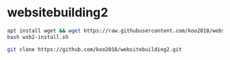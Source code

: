 # websitebuilding2

```bash
apt install wget && wget https://raw.githubusercontent.com/koo2018/websitebuilding2/main/wsb2-install.sh
bash wsb2-install.sh
```

```bash
git clone https://github.com/koo2018/websitebuilding2.git
```
